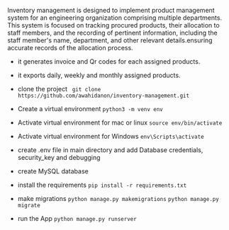 Inventory management is designed to implement product management system for an engineering organization comprising multiple departments. This system is focused on tracking procured products, their allocation to staff members, and the recording of pertinent information, including the staff member's name, department, and other relevant details.ensuring accurate records of the allocation process.

- it generates invoice and Qr codes for each assigned products.
- it exports daily, weekly and monthly assigned products.

- clone the project
``` git clone https://github.com/awahidanon/inventory-management.git```

- Create a virtual environment 
``` python3 -m venv env ``` 

- Activate virtual environment for mac or linux 
``` source env/bin/activate  ``` 

- Activate virtual environment for Windows
```env\Scripts\activate```
 
- create .env file in main directory and add Database credentials, security_key and debugging

- create MySQL database 

- install the requirements
```pip install -r requirements.txt```

- make migrations
```python manage.py makemigrations```
```python manage.py migrate```

- run the App
```python manage.py runserver ```
